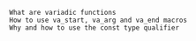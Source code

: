 
    What are variadic functions
    How to use va_start, va_arg and va_end macros
    Why and how to use the const type qualifier

